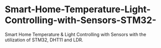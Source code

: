 # Smart-Home-Temperature-Light-Controlling-with-Sensors-STM32-
Smart Home Temperature &amp; Light Controlling with Sensors with the utilization of STM32, DHT11 and LDR. 
